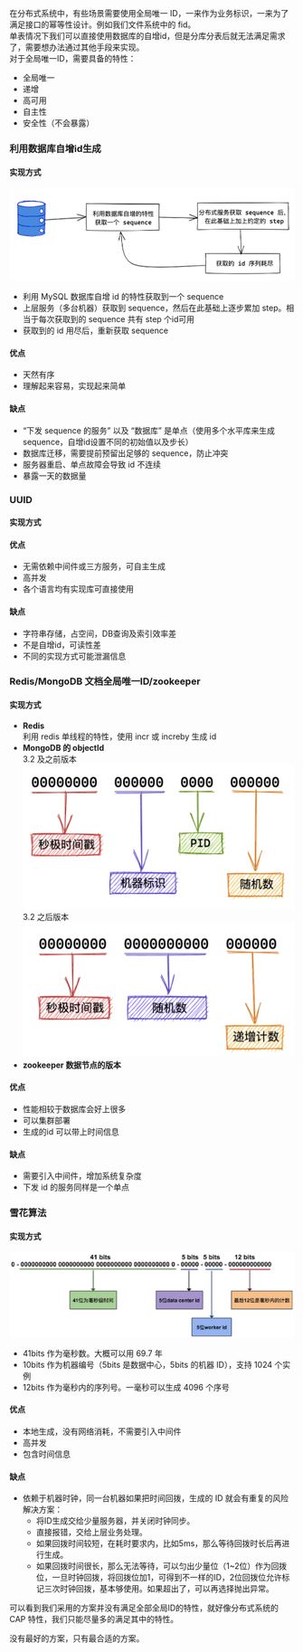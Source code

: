 在分布式系统中，有些场景需要使用全局唯一 ID，一来作为业务标识，一来为了满足接口的幂等性设计。例如我们文件系统中的 fid。  
单表情况下我们可以直接使用数据库的自增id，但是分库分表后就无法满足需求了，需要想办法通过其他手段来实现。  
对于全局唯一ID，需要具备的特性：
* 全局唯一
* 递增
* 高可用
* 自主性
* 安全性（不会暴露）

### 利用数据库自增id生成
#### 实现方式
![数据库自增id](increment_id.png)
* 利用 MySQL 数据库自增 id 的特性获取到一个 sequence
* 上层服务（多台机器）获取到 sequence，然后在此基础上逐步累加 step。相当于每次获取到的 sequence 共有 step 个id可用
* 获取到的 id 用尽后，重新获取 sequence

#### 优点
* 天然有序
* 理解起来容易，实现起来简单

#### 缺点
* “下发 sequence 的服务” 以及 “数据库” 是单点（使用多个水平库来生成 sequence，自增id设置不同的初始值以及步长）
* 数据库迁移，需要提前预留出足够的 sequence，防止冲突
* 服务器重启、单点故障会导致 id 不连续
* 暴露一天的数据量

### UUID
#### 实现方式
#### 优点
* 无需依赖中间件或三方服务，可自主生成
* 高并发
* 各个语言均有实现库可直接使用

#### 缺点
* 字符串存储，占空间，DB查询及索引效率差
* 不是自增id，可读性差
* 不同的实现方式可能泄漏信息

### Redis/MongoDB 文档全局唯一ID/zookeeper
#### 实现方式
* **Redis**  
利用 redis 单线程的特性，使用 incr 或 increby 生成 id
* **MongoDB 的 objectId**  
3.2 及之前版本  
![3.2 版本之前](before_3.2_mongodb.png)
3.2 之后版本  
![3.2 版本之后](after_3.2_mongodb.png)
* **zookeeper 数据节点的版本**

#### 优点
* 性能相较于数据库会好上很多
* 可以集群部署
* 生成的id 可以带上时间信息

#### 缺点
* 需要引入中间件，增加系统复杂度
* 下发 id 的服务同样是一个单点

### 雪花算法
#### 实现方式
![sonwflake](snowflake.png)
* 41bits 作为毫秒数。大概可以用 69.7 年
* 10bits 作为机器编号（5bits 是数据中心，5bits 的机器 ID），支持 1024 个实例
* 12bits 作为毫秒内的序列号。一毫秒可以生成 4096 个序号

#### 优点
* 本地生成，没有网络消耗，不需要引入中间件
* 高并发
* 包含时间信息

#### 缺点
* 依赖于机器时钟，同一台机器如果把时间回拨，生成的 ID 就会有重复的风险  
解决方案：  
    * 将ID生成交给少量服务器，并关闭时钟同步。
    * 直接报错，交给上层业务处理。
    * 如果回拨时间较短，在耗时要求内，比如5ms，那么等待回拨时长后再进行生成。
    * 如果回拨时间很长，那么无法等待，可以匀出少量位（1~2位）作为回拨位，一旦时钟回拨，将回拨位加1，可得到不一样的ID，2位回拨位允许标记三次时钟回拨，基本够使用。如果超出了，可以再选择抛出异常。

可以看到我们采用的方案并没有满足全部全局ID的特性，就好像分布式系统的 CAP 特性，我们只能尽量多的满足其中的特性。

没有最好的方案，只有最合适的方案。